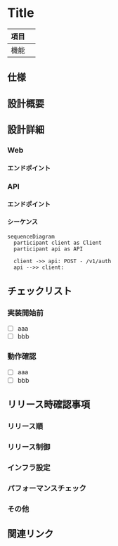 # Title

| 項目 |  |
|----|--|
| 機能 |  |

## 仕様

<!-- 仕様書（Asana/DocBase）リンクを貼る -->

## 設計概要

<!-- 概要を端的に記載する -->

## 設計詳細

### Web

#### エンドポイント

<!-- 実装/変更するエンドポイントを箇条書きで記載する -->

### API

#### エンドポイント

<!-- 実装/変更するエンドポイントを箇条書きで記載する -->

#### シーケンス

<!-- GitHubプレビューに対応している Mermaid記法 でシーケンス図を記載する -->

```mermaid
sequenceDiagram
  participant client as Client
  participant api as API

  client ->> api: POST - /v1/auth
  api -->> client:
```

## チェックリスト

### 実装開始前

<!-- 実装開始前に考慮漏れが無いか確認すること -->

* [ ] aaa
* [ ] bbb

### 動作確認

<!-- リリース前動作確認時に考慮漏れが無いか確認すること -->

* [ ] aaa
* [ ] bbb

## リリース時確認事項

### リリース順

<!-- Web,APIのリリース順に依存関係がある場合、リリースする順序を記載する -->

### リリース制御

<!-- Feature Flagでの設定有無など、リリース前後での制御設定があれば記載する -->

### インフラ設定

<!-- 環境変数の変更やその他GCPリソースの設定が必要な場合は記載する -->

### パフォーマンスチェック

<!-- パフォーマンス影響がある変更の場合、Explainの確認結果を記載する -->

### その他

<!-- その他確認・共有事項があれば記載する -->

## 関連リンク
